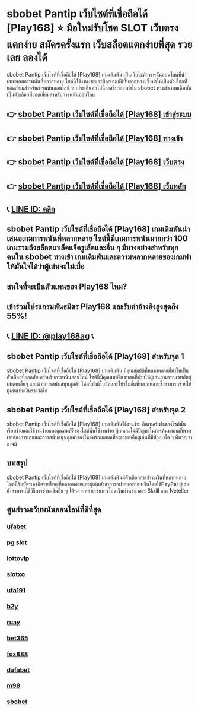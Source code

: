 
# sbobet Pantip เว็บไซต์ที่เชื่อถือได้ [Play168] ⭐ มือใหม่รับโชค SLOT เว็บตรงแตกง่าย สมัครครั้งแรก เว็บสล็อตแตกง่ายที่สุด รวยเลย ลองได้

sbobet Pantip เว็บไซต์ที่เชื่อถือได้ [Play168] เกมเดิมพัน เป็นเว็บไซต์การพนันออนไลน์ที่นําเสนอเกมการพนันที่หลากหลาย ไซต์นี้ใช้งานง่ายและมีคุณสมบัติที่หลากหลายซึ่งทําให้เป็นตัวเลือกที่ยอดเยี่ยมสําหรับการพนันออนไลน์ หกประเด็นต่อไปนี้จะอธิบายว่าทําไม sbobet ทางเข้า เกมเดิมพันเป็นตัวเลือกที่ยอดเยี่ยมสําหรับการพนันออนไลน์

## 👉 [sbobet Pantip เว็บไซต์ที่เชื่อถือได้ [Play168] เข้าสู่ระบบ](https://bit.ly/3TCj9rY)
## 👉 [sbobet Pantip เว็บไซต์ที่เชื่อถือได้ [Play168] ทางเข้า](https://bit.ly/3TCj9rY)
## 👉 [sbobet Pantip เว็บไซต์ที่เชื่อถือได้ [Play168] เว็บตรง](https://bit.ly/3TCj9rY)
## 👉 [sbobet Pantip เว็บไซต์ที่เชื่อถือได้ [Play168] เว็บหลัก](https://bit.ly/3TCj9rY)
## 📞 [LINE ID: คลิก](https://line.me/R/ti/p/@342mcrfd)

## sbobet Pantip เว็บไซต์ที่เชื่อถือได้ [Play168] เกมเดิมพันนําเสนอเกมการพนันที่หลากหลาย ไซต์นี้มีเกมการพนันมากกว่า 100 เกมรวมถึงสล็อตแบล็คแจ็ครูเล็ตและอื่น ๆ มีบางอย่างสําหรับทุกคนใน sbobet ทางเข้า เกมเดิมพันและความหลากหลายของเกมทําให้มั่นใจได้ว่าผู้เล่นจะไม่เบื่อ

## สนใจที่จะเป็นตัวแทนของ Play168 ไหม?
## เข้าร่วมโปรแกรมพันธมิตร Play168 และรับค่าอ้างอิงสูงสุดถึง 55%!
## 📞 [LINE ID: @play168ag](https://bit.ly/3RSGiFl) 📞

## sbobet Pantip เว็บไซต์ที่เชื่อถือได้ [Play168] สําหรับจุด 1
[sbobet Pantip เว็บไซต์ที่เชื่อถือได้ [Play168]](https://atom.io/themes/sbobet%20%E0%B9%80%E0%B8%A7%E0%B9%87%E0%B8%9A%E0%B8%95%E0%B8%A3%E0%B8%87) เกมเดิมพัน มีคุณสมบัติที่หลากหลายที่ทําให้เป็นตัวเลือกที่ยอดเยี่ยมสําหรับการพนันออนไลน์ ไซต์นี้มีคุณสมบัติแชทสดที่ช่วยให้ผู้เล่นสามารถแชทกับผู้เล่นคนอื่นๆ และด้วยการสนับสนุนลูกค้า ไซต์นี้ยังมีโบนัสและโปรโมชั่นที่หลากหลายซึ่งสามารถช่วยให้ผู้เล่นเพิ่มเงินรางวัลได้

## sbobet Pantip เว็บไซต์ที่เชื่อถือได้ [Play168] สําหรับจุด 2 
sbobet Pantip เว็บไซต์ที่เชื่อถือได้ [Play168] เกมเดิมพันใช้งานง่าย อินเทอร์เฟซของไซต์นั้นเรียบง่ายและใช้งานง่ายและคุณสมบัติของไซต์นั้นใช้งานง่าย ผู้เล่นจะไม่มีปัญหาในการค้นหาเกมที่พวกเขาต้องการเล่นและการสนับสนุนลูกค้าของไซต์พร้อมเสมอที่จะช่วยเหลือผู้เล่นที่มีปัญหาใด ๆ ที่พวกเขาอาจมี

## บทสรุป
sbobet Pantip เว็บไซต์ที่เชื่อถือได้ [Play168] เกมเดิมพันมีตัวเลือกการชําระเงินที่หลากหลาย ไซต์นี้รับบัตรเครดิตรายใหญ่ที่หลากหลายและผู้เล่นยังสามารถฝากและถอนเงินโดยใช้PayPal ผู้เล่นยังสามารถใช้วิธีการชําระเงินอื่น ๆ ได้หลากหลายเช่นการโอนเงินผ่านธนาคาร Skrill และ Neteller

## ศูนย์รวมเว็บพนันออนไลน์ที่ดีที่สุด
### [ufabet](https://atom.io/packages/ufabet)
### [pg slot](https://atom.io/themes/pg%20slot)
### [lottovip](https://atom.io/packages/lottovip)
### [slotxo](https://atom.io/packages/slotxo)
### [ufa191](https://atom.io/packages/ufa191)
### [b2y](https://atom.io/packages/b2y)
### [ruay](https://atom.io/themes/ruay)
### [bet365](https://atom.io/packages/bet365)
### [fox888](https://atom.io/packages/fox888)
### [dafabet](https://atom.io/packages/dafabet)
### [m98](https://atom.io/packages/m98)
### [sbobet](https://atom.io/packages/sbobet)
